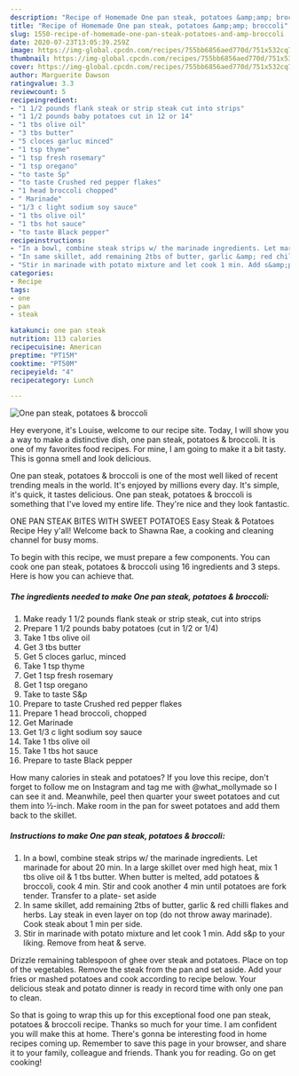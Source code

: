 ```yaml
---
description: "Recipe of Homemade One pan steak, potatoes &amp;amp; broccoli"
title: "Recipe of Homemade One pan steak, potatoes &amp;amp; broccoli"
slug: 1550-recipe-of-homemade-one-pan-steak-potatoes-and-amp-broccoli
date: 2020-07-23T13:05:39.259Z
image: https://img-global.cpcdn.com/recipes/755bb6856aed770d/751x532cq70/one-pan-steak-potatoes-broccoli-recipe-main-photo.jpg
thumbnail: https://img-global.cpcdn.com/recipes/755bb6856aed770d/751x532cq70/one-pan-steak-potatoes-broccoli-recipe-main-photo.jpg
cover: https://img-global.cpcdn.com/recipes/755bb6856aed770d/751x532cq70/one-pan-steak-potatoes-broccoli-recipe-main-photo.jpg
author: Marguerite Dawson
ratingvalue: 3.3
reviewcount: 5
recipeingredient:
- "1 1/2 pounds flank steak or strip steak cut into strips"
- "1 1/2 pounds baby potatoes cut in 12 or 14"
- "1 tbs olive oil"
- "3 tbs butter"
- "5 cloces garluc minced"
- "1 tsp thyme"
- "1 tsp fresh rosemary"
- "1 tsp oregano"
- "to taste Sp"
- "to taste Crushed red pepper flakes"
- "1 head broccoli chopped"
- " Marinade"
- "1/3 c light sodium soy sauce"
- "1 tbs olive oil"
- "1 tbs hot sauce"
- "to taste Black pepper"
recipeinstructions:
- "In a bowl, combine steak strips w/ the marinade ingredients. Let marinade for about 20 min. In a large skillet over med high heat, mix 1 tbs olive oil &amp; 1 tbs butter. When butter is melted, add potatoes &amp; broccoli, cook 4 min. Stir and cook another 4 min until potatoes are fork tender. Transfer to a plate- set aside"
- "In same skillet, add remaining 2tbs of butter, garlic &amp; red chilli flakes and herbs. Lay steak in even layer on top (do not throw away marinade). Cook steak about 1 min per side."
- "Stir in marinade with potato mixture and let cook 1 min. Add s&amp;p to your liking. Remove from heat &amp; serve."
categories:
- Recipe
tags:
- one
- pan
- steak

katakunci: one pan steak 
nutrition: 113 calories
recipecuisine: American
preptime: "PT15M"
cooktime: "PT50M"
recipeyield: "4"
recipecategory: Lunch

---
```



![One pan steak, potatoes &amp; broccoli](https://img-global.cpcdn.com/recipes/755bb6856aed770d/751x532cq70/one-pan-steak-potatoes-broccoli-recipe-main-photo.jpg)

Hey everyone, it's Louise, welcome to our recipe site. Today, I will show you a way to make a distinctive dish, one pan steak, potatoes &amp; broccoli. It is one of my favorites food recipes. For mine, I am going to make it a bit tasty. This is gonna smell and look delicious.

One pan steak, potatoes &amp; broccoli is one of the most well liked of recent trending meals in the world. It's enjoyed by millions every day. It's simple, it's quick, it tastes delicious. One pan steak, potatoes &amp; broccoli is something that I've loved my entire life. They're nice and they look fantastic.

ONE PAN STEAK BITES WITH SWEET POTATOES Easy Steak &amp; Potatoes Recipe Hey y&#39;all! Welcome back to Shawna Rae, a cooking and cleaning channel for busy moms.


To begin with this recipe, we must prepare a few components. You can cook one pan steak, potatoes &amp; broccoli using 16 ingredients and 3 steps. Here is how you can achieve that.

<!--inarticleads1-->

##### The ingredients needed to make One pan steak, potatoes &amp; broccoli:

1. Make ready 1 1/2 pounds flank steak or strip steak, cut into strips
1. Prepare 1 1/2 pounds baby potatoes (cut in 1/2 or 1/4)
1. Take 1 tbs olive oil
1. Get 3 tbs butter
1. Get 5 cloces garluc, minced
1. Take 1 tsp thyme
1. Get 1 tsp fresh rosemary
1. Get 1 tsp oregano
1. Take to taste S&amp;p
1. Prepare to taste Crushed red pepper flakes
1. Prepare 1 head broccoli, chopped
1. Get  Marinade
1. Get 1/3 c light sodium soy sauce
1. Take 1 tbs olive oil
1. Take 1 tbs hot sauce
1. Prepare to taste Black pepper


How many calories in steak and potatoes? If you love this recipe, don&#39;t forget to follow me on Instagram and tag me with @what_mollymade so I can see it and. Meanwhile, peel then quarter your sweet potatoes and cut them into ½-inch. Make room in the pan for sweet potatoes and add them back to the skillet. 

<!--inarticleads2-->

##### Instructions to make One pan steak, potatoes &amp; broccoli:

1. In a bowl, combine steak strips w/ the marinade ingredients. Let marinade for about 20 min. In a large skillet over med high heat, mix 1 tbs olive oil &amp; 1 tbs butter. When butter is melted, add potatoes &amp; broccoli, cook 4 min. Stir and cook another 4 min until potatoes are fork tender. Transfer to a plate- set aside
1. In same skillet, add remaining 2tbs of butter, garlic &amp; red chilli flakes and herbs. Lay steak in even layer on top (do not throw away marinade). Cook steak about 1 min per side.
1. Stir in marinade with potato mixture and let cook 1 min. Add s&amp;p to your liking. Remove from heat &amp; serve.


Drizzle remaining tablespoon of ghee over steak and potatoes. Place on top of the vegetables. Remove the steak from the pan and set aside. Add your fries or mashed potatoes and cook according to recipe below. Your delicious steak and potato dinner is ready in record time with only one pan to clean. 

So that is going to wrap this up for this exceptional food one pan steak, potatoes &amp; broccoli recipe. Thanks so much for your time. I am confident you will make this at home. There's gonna be interesting food in home recipes coming up. Remember to save this page in your browser, and share it to your family, colleague and friends. Thank you for reading. Go on get cooking!
